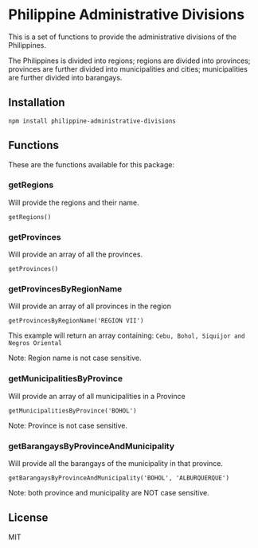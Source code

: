 # Philippine Administrative Divisions

This is a set of functions to provide the administrative divisions of the Philippines.

The Philippines is divided into regions; regions are divided into provinces; provinces are further divided into municipalities and cities; municipalities are further divided into barangays.

## Installation

`npm install philippine-administrative-divisions`

## Functions

These are the functions available for this package:

### getRegions

Will provide the regions and their name.

`getRegions()`

### getProvinces

Will provide an array of all the provinces.

`getProvinces()`

### getProvincesByRegionName

Will provide an array of all provinces in the region

`getProvincesByRegionName('REGION VII')`

This example will return an array containing: `Cebu, Bohol, Siquijor and Negros Oriental`

Note: Region name is not case sensitive.

### getMunicipalitiesByProvince

Will provide an array of all municipalities in a Province

`getMunicipalitiesByProvince('BOHOL')`

Note: Province is not case sensitive.

### getBarangaysByProvinceAndMunicipality

Will provide all the barangays of the municipality in that province.

`getBarangaysByProvinceAndMunicipality('BOHOL', 'ALBURQUERQUE')`

Note: both province and municipality are NOT case sensitive.

## License

MIT




